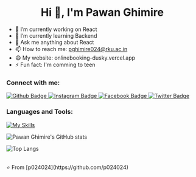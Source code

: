  <h1 align="center">Hi 👋, I'm Pawan Ghimire</h1>

- 🔭 I’m currently working on React
- 🌱 I’m currently learning Backend
- 💬 Ask me anything about React 
- 📫 How to reach me: pghimire024@rku.ac.in
- 😄 My website: onlinebooking-dusky.vercel.app
- ⚡ Fun fact: I'm comming to teen
  
### Connect with me:
<div id="badges">
  <a href="https://github.com/p024024">
    <img src="https://img.shields.io/badge/Github-white?style=for-the-badge&logo=Github&logoColor=black" alt="Github Badge"/>
  </a>
<!--   <a href="https://www.youtube.com/channel/UCzvRaprYPhvAplMK36Gu0kw">
    <img src="https://img.shields.io/badge/YouTube-red?style=for-the-badge&logo=youtube&logoColor=white" alt="Youtube Badge"/>
  </a> -->
   <a href="https://www.instagram.com/pawan.ghimire.141/">
    <img src="https://img.shields.io/badge/Instagram-purple?style=for-the-badge&logo=instagram&logoColor=white" alt="Instagram Badge"/>
  </a>
   <a href="https://fb.com/pawan.ghimire.58760">
    <img src="https://img.shields.io/badge/Facebook-blue?style=for-the-badge&logo=facebook&logoColor=white" alt="Facebook Badge"/>
  </a>
   <a href="https://twitter.com/">
    <img src="https://img.shields.io/badge/Twitter-blue?style=for-the-badge&logo=twitter&logoColor=white" alt="Twitter Badge"/>
  </a>
</div>

### Languages and Tools:
[![My Skills](https://skillicons.dev/icons?i=flutter,dart,firebase,github,git,postman,figma&perline=5)](https://skillicons.dev)

![Pawan Ghimire's GitHub stats](https://github-readme-stats.vercel.app/api?username=p024024&show_icons=true&theme=dark)

![Top Langs](https://github-readme-stats.vercel.app/api/top-langs/?username=p024024&theme=dark)


<br>
⭐️ From [p024024](https://github.com/p024024)
